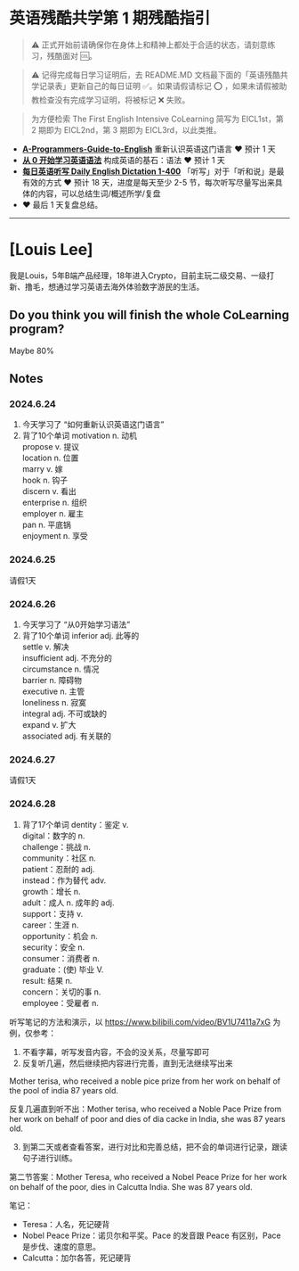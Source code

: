 # 英语残酷共学第 1 期残酷指引

> ⚠️ 正式开始前请确保你在身体上和精神上都处于合适的状态，请刻意练习，残酷面对 🆒。

> ⚠️ 记得完成每日学习证明后，去 README.MD 文档最下面的「英语残酷共学记录表」更新自己的每日证明 ✅。如果请假请标记 ⭕️ ，如果未请假被助教检查没有完成学习证明，将被标记 ❌ 失败。

> 为方便检索 The First English Intensive CoLearning 简写为 EICL1st，第 2 期即为 EICL2nd，第 3 期即为 EICL3rd，以此类推。

- [**A-Programmers-Guide-to-English**](https://github.com/yujiangshui/A-Programmers-Guide-to-English) 重新认识英语这门语言 ❤️ 预计 1 天
- [**从 0 开始学习英语语法**](https://hzpt-inet-club.github.io/english-note/) 构成英语的基石：语法 ❤️ 预计 1 天
- [**每日英语听写 Daily English Dictation 1-400**](https://www.bilibili.com/video/BV1U7411a7xG?p=3&vd_source=bc0666711d2280c24d54945ab9c11146) 「听写」对于「听和说」是最有效的方式 ❤️ 预计 18 天，进度是每天至少 2-5 节，每次听写尽量写出来具体的内容，可以总结生词/概述所学/复盘
- ❤️ 最后 1 天复盘总结。

---

# [Louis Lee]
我是Louis，5年B端产品经理，18年进入Crypto，目前主玩二级交易、一级打新、撸毛，想通过学习英语去海外体验数字游民的生活。

## Do you think you will finish the whole CoLearning program?
Maybe 80%

## Notes
<!-- EICL1st_START --> 
### 2024.6.24
1. 今天学习了 “如何重新认识英语这门语言”
2. 背了10个单词
motivation n. 动机  
propose v. 提议  
location n. 位置  
marry v. 嫁  
hook n. 钩子  
discern v. 看出  
enterprise n. 组织  
employer n. 雇主  
pan n. 平底锅  
enjoyment n. 享受  

### 2024.6.25
请假1天

### 2024.6.26
1. 今天学习了 “从0开始学习语法”
2. 背了10个单词
inferior adj. 此等的   
settle v. 解决  
insufficient adj. 不充分的  
circumstance n. 情况  
barrier n. 障碍物  
executive n. 主管  
loneliness n. 寂寞  
integral adj. 不可或缺的  
expand v. 扩大  
associated adj. 有关联的   

### 2024.6.27
请假1天

### 2024.6.28
1. 背了17个单词
dentity：鉴定 v.   
digital：数字的 n.  
challenge：挑战 n.  
community：社区 n.  
patient：忍耐的 adj.  
instead：作为替代 adv.  
growth：增长 n.  
adult：成人 n.  成年的 adj.  
support：支持 v.  
career：生涯 n.  
opportunity：机会 n.  
security：安全 n.  
consumer：消费者 n.  
graduate：(使) 毕业 V.  
result: 结果 n.  
concern：关切的事 n.  
employee：受雇者 n.  

<!-- EICL1st_END -->
听写笔记的方法和演示，以 https://www.bilibili.com/video/BV1U7411a7xG 为例，仅参考：

1. 不看字幕，听写发音内容，不会的没关系，尽量写即可
2. 反复听几遍，然后继续把内容进行完善，直到无法继续写出来

Mother terisa, who received a noble pice prize from her work on behalf of the pool of india 87 years old.

反复几遍直到听不出：Mother terisa, who received a Noble Pace Prize from her work on behalf of poor and dies of dia cacke in India, she was 87 years old.

3. 到第二天或者查看答案，进行对比和完善总结，把不会的单词进行记录，跟读句子进行训练。

第二节答案：Mother Teresa, who received a Nobel Peace Prize for her work on behalf of the poor, dies in Calcutta India. She was 87 years old.

笔记：

- Teresa：人名，死记硬背
- Nobel Peace Prize：诺贝尔和平奖。Pace 的发音跟 Peace 有区别，Pace 是步伐、速度的意思。
- Calcutta：加尔各答，死记硬背
